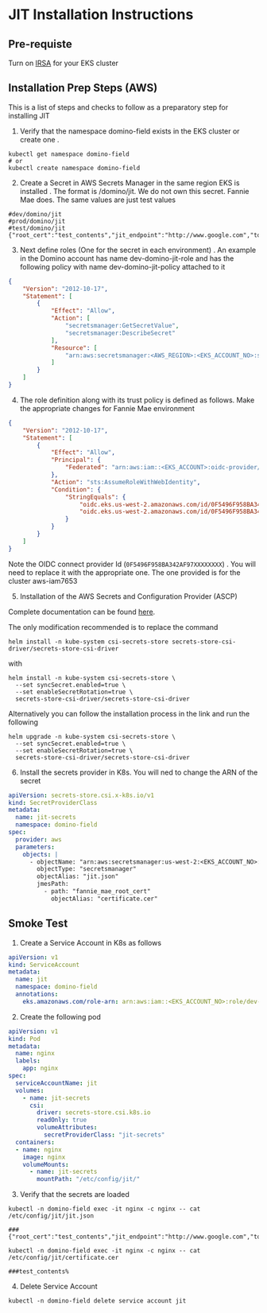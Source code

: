 
# JIT Installation Instructions

## Pre-requiste

Turn on [IRSA](https://docs.aws.amazon.com/eks/latest/userguide/iam-roles-for-service-accounts.html) for your EKS cluster 

## Installation Prep Steps (AWS)

This is a list of steps and checks to follow as a preparatory step for installing JIT

1. Verify that the namespace domino-field exists in the EKS cluster or create one . 
```shell
kubectl get namespace domino-field
# or 
kubectl create namespace domino-field

```

2. Create a Secret in AWS Secrets Manager in the same region EKS is installed . The format is <ENV>/domino/jit. We do not own this secret. Fannie Mae does. The same values are just test values
```shell
#dev/domino/jit 
#prod/domino/jit 
#test/domino/jit
{"root_cert":"test_contents","jit_endpoint":"http://www.google.com","token_endpoint":"http://www.google.com","client_id":"test_client_id","client_secret":"test_client_secret","r_username":"r_user","r_password":"r_password","minimum_token_validity_required_in_seconds":"60.0"}

```

3. Next define roles (One for the secret in each environment) . An example in the Domino account has name dev-domino-jit-role and has the following policy with name dev-domino-jit-policy attached to it 
```json
{
    "Version": "2012-10-17",
    "Statement": [
        {
            "Effect": "Allow",
            "Action": [
                "secretsmanager:GetSecretValue",
                "secretsmanager:DescribeSecret"
            ],
            "Resource": [
                "arn:aws:secretsmanager:<AWS_REGION>:<EKS_ACCOUNT_NO>:secret:dev/domino/jit-kNnySv"
            ]
        }
    ]
}
```


4. The role definition along with its trust policy is defined as follows. Make the appropriate changes for Fannie Mae environment
```json
{
    "Version": "2012-10-17",
    "Statement": [
        {
            "Effect": "Allow",
            "Principal": {
                "Federated": "arn:aws:iam::<EKS_ACCOUNT>:oidc-provider/oidc.eks.us-west-2.amazonaws.com/id/0F5496F958BA342AF97XXXXXXXX"
            },
            "Action": "sts:AssumeRoleWithWebIdentity",
            "Condition": {
                "StringEquals": {
                    "oidc.eks.us-west-2.amazonaws.com/id/0F5496F958BA342AF97XXXXXXXX:aud": "sts.amazonaws.com",
                    "oidc.eks.us-west-2.amazonaws.com/id/0F5496F958BA342AF97XXXXXXXX:sub": "system:serviceaccount:domino-field:jit"
                }
            }
        }
    ]
}
```

Note the OIDC connect provider Id (`0F5496F958BA342AF97XXXXXXXX`) . You will need to replace it with the appropriate one. The one provided is for the cluster aws-iam7653

5. Installation of the AWS Secrets and Configuration Provider (ASCP)

Complete documentation can be found [here](https://docs.aws.amazon.com/secretsmanager/latest/userguide/integrating_csi_driver.html#integrating_csi_driver_example_2).

The only modification recommended is to replace the command
```shell
helm install -n kube-system csi-secrets-store secrets-store-csi-driver/secrets-store-csi-driver
```
with
```shell
helm install -n kube-system csi-secrets-store \
  --set syncSecret.enabled=true \
  --set enableSecretRotation=true \
  secrets-store-csi-driver/secrets-store-csi-driver

```

Alternatively you can follow the installation process in the link and run the following
```shell
helm upgrade -n kube-system csi-secrets-store \
  --set syncSecret.enabled=true \
  --set enableSecretRotation=true \
  secrets-store-csi-driver/secrets-store-csi-driver
```


6. Install the secrets provider in K8s. You will ned to change the ARN of the secret
```yaml
apiVersion: secrets-store.csi.x-k8s.io/v1
kind: SecretProviderClass
metadata:
  name: jit-secrets
  namespace: domino-field
spec:
  provider: aws
  parameters:
    objects: |
      - objectName: "arn:aws:secretsmanager:us-west-2:<EKS_ACCOUNT_NO>:secret:dev/domino/jit-kNnySv"
        objectType: "secretsmanager"
        objectAlias: "jit.json"
        jmesPath:
          - path: "fannie_mae_root_cert"
            objectAlias: "certificate.cer"
```



## Smoke Test

1. Create a Service Account in K8s as follows 
```yaml
apiVersion: v1
kind: ServiceAccount
metadata:
  name: jit
  namespace: domino-field
  annotations:
    eks.amazonaws.com/role-arn: arn:aws:iam::<EKS_ACCOUNT_NO>:role/dev-domino-jit-role

```

2. Create the following pod 
```yaml
apiVersion: v1
kind: Pod
metadata:
  name: nginx
  labels:
    app: nginx
spec:
  serviceAccountName: jit
  volumes:
    - name: jit-secrets
      csi:
        driver: secrets-store.csi.k8s.io
        readOnly: true
        volumeAttributes:
          secretProviderClass: "jit-secrets"
  containers:
  - name: nginx
    image: nginx
    volumeMounts:
      - name: jit-secrets
        mountPath: "/etc/config/jit/"
```


3. Verify that the secrets are loaded 
```shell
kubectl -n domino-field exec -it nginx -c nginx -- cat /etc/config/jit/jit.json

###{"root_cert":"test_contents","jit_endpoint":"http://www.google.com","token_endpoint":"http://www.google.com","client_id":"test_client_id","client_secret":"test_client_secret","r_username":"nuid_user","r_password":"nuid_password","minimum_token_validity_required_in_seconds":"60.0"}%  

kubectl -n domino-field exec -it nginx -c nginx -- cat /etc/config/jit/certificate.cer

###test_contents%

```

4. Delete Service Account
```shell
kubectl -n domino-field delete service account jit
```
